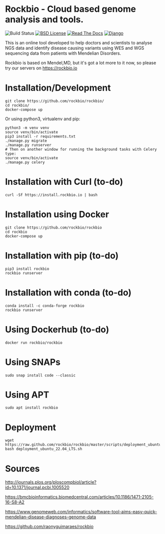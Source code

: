 # Rockbio - Cloud based genome analysis and tools.

![Build Status](https://travis-ci.org/rockbio/rockbio.svg?branch=master)
[![BSD License](https://img.shields.io/badge/License-BSD%203--Clause-blue.svg)](https://opensource.org/licenses/BSD-3-Clause)
[![Read The Docs](https://readthedocs.org/projects/rockbio/badge/?version=latest)](http://rockbio.readthedocs.io/en/latest/)
[![Django](https://www.djangoproject.com/m/img/badges/djangopowered126x54.gif)](https://www.djangoproject.com)

This is an online tool developed to help doctors and scientists to analyse NGS data and identify disease causing variants using WES and WGS sequencing data from patients with Mendelian Disorders.

Rockbio is based on Mendel,MD, but it's got a lot more to it now, so please try our servers on https://rockbio.io

Installation/Development
========================

    git clone https://github.com/rockbio/rockbio/
    cd rockbio/
    docker-compose up

Or using python3, virtualenv and pip: 

    python3 -m venv venv
    source venv/bin/activate
    pip3 install -r requirements.txt
    ./manage.py migrate
    ./manage.py runserver
    # Then on another window for running the background tasks with Celery type:
    source venv/bin/activate
    ./manage.py celery

Installation with Curl (to-do)
==============================
    curl -Sf https://install.rockbio.io | bash

# Installation using Docker
    git clone https://github.com/rockbio/rockbio
    cd rockbio
    docker-compose up

# Installation with pip (to-do)
    pip3 install rockbio
    rockbio runserver

# Installation with conda (to-do)
    conda install -c conda-forge rockbio
    rockbio runserver

# Using Dockerhub (to-do)
    docker run rockbio/rockbio

# Using SNAPs
    sudo snap install code --classic

# Using APT
    sudo apt install rockbio

# Deployment

    wget https://raw.github.com/rockbio/rockbio/master/scripts/deployment_ubuntu_22.04_LTS.sh
    bash deployment_ubuntu_22.04_LTS.sh

Sources
=======
http://journals.plos.org/ploscompbiol/article?id=10.1371/journal.pcbi.1005520

https://bmcbioinformatics.biomedcentral.com/articles/10.1186/1471-2105-16-S8-A2

https://www.genomeweb.com/informatics/software-tool-aims-easy-quick-mendelian-disease-diagnoses-genome-data

https://github.com/raonyguimaraes/rockbio